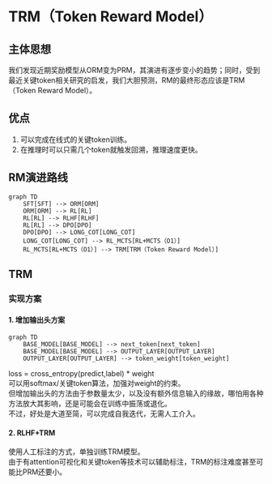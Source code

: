 # TRM（Token Reward Model）

## 主体思想
我们发现近期奖励模型从ORM变为PRM，其演进有逐步变小的趋势；同时，受到最近关键token相关研究的启发，我们大胆预测，RM的最终形态应该是TRM（Token Reward Model）。

## 优点
1. 可以完成在线式的关键token训练。
2. 在推理时可以只需几个token就触发回溯，推理速度更快。

## RM演进路线
```mermaid
graph TD
    SFT[SFT] --> ORM[ORM]
    ORM[ORM] --> RL[RL]
    RL[RL] --> RLHF[RLHF]
    RL[RL] --> DPO[DPO]
    DPO[DPO] --> LONG_COT[LONG_COT]
    LONG_COT[LONG_COT] --> RL_MCTS[RL+MCTS（O1）]
    RL_MCTS[RL+MCTS（O1）] --> TRM[TRM（Token Reward Model）]
```

## TRM
### 实现方案
#### 1. 增加输出头方案
```mermaid
graph TD
    BASE_MODEL[BASE_MODEL] --> next_token[next_token]
    BASE_MODEL[BASE_MODEL] --> OUTPUT_LAYER[OUTPUT_LAYER]
    OUTPUT_LAYER[OUTPUT_LAYER] --> token_weight[token_weight]
```
loss = cross_entropy(predict,label) * weight
<br>可以用softmax/关键token算法，加强对weight的约束。
<br>但增加输出头的方法由于参数量太少，以及没有额外信息输入的缘故，哪怕用各种方法放大其影响，还是可能会在训练中振荡或退化。
<br>不过，好处是大道至简，可以完成自我迭代，无需人工介入。

#### 2. RLHF+TRM
使用人工标注的方式，单独训练TRM模型。
<br>由于有attention可视化和关键token等技术可以辅助标注，TRM的标注难度甚至可能比PRM还要小。
